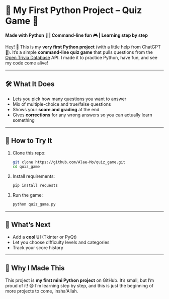 # 🎉 My First Python Project – Quiz Game 🎉
**Made with Python 🐍 | Command-line fun 🎮 | Learning step by step**

Hey! 👋
This is my **very first Python project** (with a little help from ChatGPT 🤝).
It’s a simple **command-line quiz game** that pulls questions from the [Open Trivia Database](https://opentdb.com/) API. I made it to practice Python, have fun, and see my code come alive! 

---

## 🛠️ What It Does
- Lets you pick how many questions you want to answer 
- Mix of multiple-choice and true/false questions
- Shows your **score and grading** at the end
- Gives **corrections** for any wrong answers so you can actually learn something 

---

## 🚀 How to Try It

1. Clone this repo:
   ```bash
   git clone https://github.com/Alae-Mo/quiz_game.git
   cd quiz_game
   ```
2. Install requirements:
   ```bash
   pip install requests
   ```
3. Run the game:
   ```bash
   python quiz_game.py
   ```

---

## 🌟 What’s Next

- Add a **cool UI** (Tkinter or PyQt)
- Let you choose difficulty levels and categories
- Track your score history

---

## 🙌 Why I Made This

This project is **my first mini Python project** on GitHub.
It’s small, but I’m proud of it! 😄
I’m learning step by step, and this is just the beginning of more projects to come, insha'Allah.

